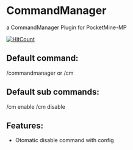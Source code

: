 # CommandManager
a CommandManager Plugin for PocketMine-MP

[![HitCount](http://hits.dwyl.io/Eren5960/CommandManager.svg)](http://hits.dwyl.io/Eren5960/CommandManager)

## Default command:
/commandmanager or /cm

## Default sub commands:
/cm enable <command-name>
/cm disable <command-name>

## Features:
- Otomatic disable command with config
